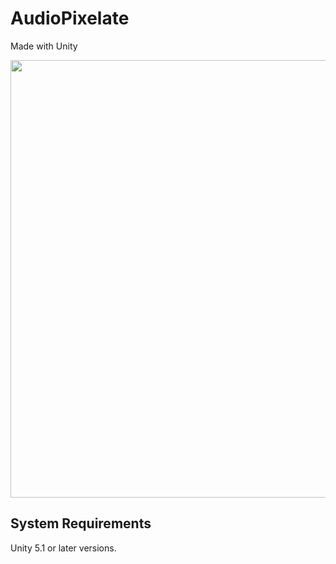 # AudioPixelate
Made with Unity


<p align="center">
  <img src="http://imagizer.imageshack.us/a/img922/3033/oQQa85.png" width="700"/>
</p>

System Requirements
-------------------

Unity 5.1 or later versions.
